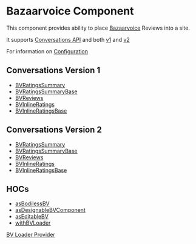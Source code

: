 # Bazaarvoice Component

This component provides ability to place [Bazaarvoice](https://www.bazaarvoice.com/) Reviews into a site.

It supports [Conversations API](https://developer.bazaarvoice.com/conversations-api/home) and both [v1](https://knowledge.bazaarvoice.com/wp-content/conversations/en_US/Display/display_integration_v1.html) and [v2](https://knowledge.bazaarvoice.com/wp-content/conversations/en_US/Display/display_integration.html)

For information on [Configuration](./Configuration)

## Conversations Version 1
   *  [BVRatingsSummary](./Components/v1/BVRatingsSummary)
   *  [BVRatingsSummaryBase](./Components/v1/BVRatingsSummaryBase)
   *  [BVReviews](./Components/v1/BVReviews)
   *  [BVInlineRatings](./Components/v1/BVInlineRatings)
   *  [BVInlineRatingsBase](./Components/v1/BVInlineRatingsBase)

## Conversations Version 2
   *  [BVRatingsSummary](./Components/v2/BVRatingsSummary)
   *  [BVRatingsSummaryBase](./Components/v2/BVRatingsSummaryBase)
   *  [BVReviews](./Components/v2/BVReviews)
   *  [BVInlineRatings](./Components/v2/BVInlineRatings)
   *  [BVInlineRatingsBase](./Components/v2/BVInlineRatingsBase)

## HOCs
   *  [asBodilessBV](./Components/hocs/asBodilessBV)
   *  [asDesignableBVComponent](./Components/hocs/asDesignableBVComponent)
   *  [asEditableBV](./Components/hocs/asEditableBV)
   *  [withBVLoader](./Components/hocs/withBVLoader)

[BV Loader Provider](./Components/BVLoaderProvider)
